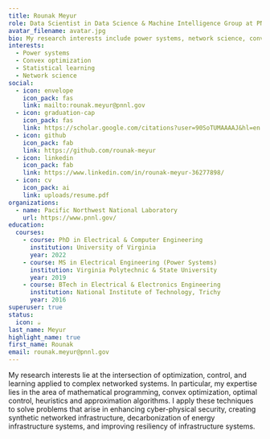 ```yaml
---
title: Rounak Meyur
role: Data Scientist in Data Science & Machine Intelligence Group at PNNL
avatar_filename: avatar.jpg
bio: My research interests include power systems, network science, convex optimization and statistical learning.
interests:
  - Power systems
  - Convex optimization
  - Statistical learning
  - Network science
social:
  - icon: envelope
    icon_pack: fas
    link: mailto:rounak.meyur@pnnl.gov
  - icon: graduation-cap
    icon_pack: fas
    link: https://scholar.google.com/citations?user=90SoTUMAAAAJ&hl=en
  - icon: github
    icon_pack: fab
    link: https://github.com/rounak-meyur
  - icon: linkedin
    icon_pack: fab
    link: https://www.linkedin.com/in/rounak-meyur-36277898/
  - icon: cv
    icon_pack: ai
    link: uploads/resume.pdf
organizations:
  - name: Pacific Northwest National Laboratory
    url: https://www.pnnl.gov/
education:
  courses:
    - course: PhD in Electrical & Computer Engineering
      institution: University of Virginia
      year: 2022
    - course: MS in Electrical Engineering (Power Systems)
      institution: Virginia Polytechnic & State University
      year: 2019
    - course: BTech in Electrical & Electronics Engineering
      institution: National Institute of Technology, Trichy
      year: 2016
superuser: true
status:
  icon: ☕️
last_name: Meyur
highlight_name: true
first_name: Rounak
email: rounak.meyur@pnnl.gov
---
```

My research interests lie at the intersection of optimization, control, and learning applied to complex networked systems. In particular, my expertise lies in the area of mathematical programming, convex optimization, optimal control, heuristics and approximation algorithms. I apply these techniques to solve problems that arise in enhancing cyber-physical security, creating synthetic networked infrastructure, decarbonization of energy infrastructure systems, and improving resiliency of infrastructure systems.